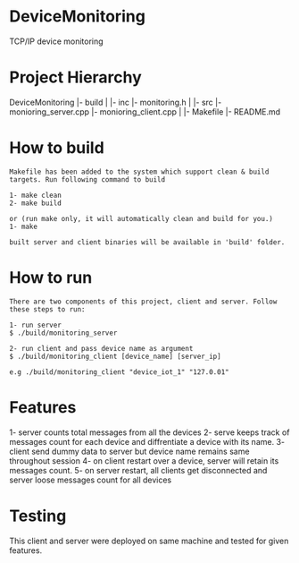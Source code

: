 # DeviceMonitoring
TCP/IP device monitoring


# Project Hierarchy 
DeviceMonitoring
    |- build
    |
    |- inc
        |- monitoring.h
    |
    |- src
        |- monioring_server.cpp
        |- monioring_client.cpp
    |
    |- Makefile
    |- README.md
    
# How to build
    Makefile has been added to the system which support clean & build targets. Run following command to build
    
    1- make clean
    2- make build

    or (run make only, it will automatically clean and build for you.)
    1- make 

    built server and client binaries will be available in 'build' folder.

# How to run
    There are two components of this project, client and server. Follow these steps to run:

    1- run server
    $ ./build/monitoring_server
    
    2- run client and pass device name as argument
    $ ./build/monitoring_client [device_name] [server_ip]

    e.g ./build/monitoring_client "device_iot_1" "127.0.01"

# Features
1- server counts total messages from all the devices
2- serve keeps track of messages count for each device and diffrentiate a device with its name.
3- client send dummy data to server but device name remains same throughout session
4- on client restart over a device, server will retain its messages count.
5- on server restart, all clients get disconnected and server loose messages count for all devices


# Testing
This client and server were deployed on same machine and tested for given features.







